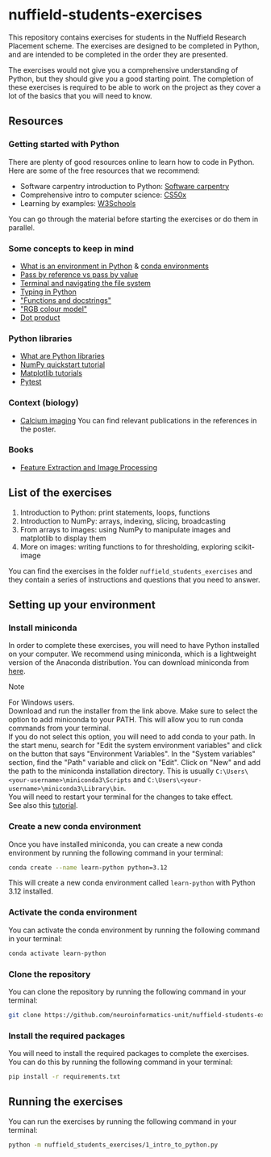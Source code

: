 # nuffield-students-exercises

This repository contains exercises for students in the Nuffield Research Placement scheme. 
The exercises are designed to be completed in Python, and are intended to be completed in the order they are presented.

The exercises would not give you a comprehensive understanding of Python, but they should give you a good starting point.
The completion of these exercises is required to be able to work on the project as they cover a lot of the basics that you will need to know.

## Resources
### Getting started with Python
There are plenty of good resources online to learn how to code in Python. Here are some of the free resources that we recommend:
- Software carpentry introduction to Python: [Software carpentry](https://swcarpentry.github.io/python-novice-inflammation/01-intro.html)
- Comprehensive intro to computer science: [CS50x](https://cs50.harvard.edu/x/2024/)
- Learning by examples: [W3Schools](https://www.w3schools.com/python/default.asp)

You can go through the material before starting the exercises or do them in parallel.

### Some concepts to keep in mind
- [What is an environment in Python](https://realpython.com/effective-python-environment/#virtual-environments) & [conda environments](https://docs.conda.io/projects/conda/en/latest/user-guide/tasks/manage-environments.html)
- [Pass by reference vs pass by value](https://realpython.com/python-pass-by-reference/) 
- [Terminal and navigating the file system](https://www.codecademy.com/articles/command-line-commands)
- [Typing in Python](https://realpython.com/python-type-checking/)
- ["Functions and docstrings"](https://realpython.com/documenting-python-code/)
- ["RGB colour model"](https://en.wikipedia.org/wiki/RGB_color_model)
- [Dot product](https://en.wikipedia.org/wiki/Dot_product)

### Python libraries
- [What are Python libraries](https://www.geeksforgeeks.org/libraries-in-python/)
- [NumPy quickstart tutorial](https://numpy.org/doc/stable/user/quickstart.html)
- [Matplotlib tutorials](https://matplotlib.org/stable/tutorials/index.html)
- [Pytest](https://docs.pytest.org/en/6.2.x/)
  
### Context (biology)
- [Calcium imaging](https://en.wikipedia.org/wiki/Calcium_imaging)
You can find relevant publications in the references in the poster.
  
### Books
- [Feature Extraction and Image Processing](https://theswissbay.ch/pdf/Gentoomen%20Library/Artificial%20Intelligence/Computer%20Vision/Feature%20Extraction%20in%20Computer%20Vision%20and%20Image%20Processing%20-%20Mark%20S.%20Nixon.pdf)


## List of the exercises
1. Introduction to Python: print statements, loops, functions
2. Introduction to NumPy: arrays, indexing, slicing, broadcasting
3. From arrays to images: using NumPy to manipulate images and matplotlib to display them
4. More on images: writing functions to for thresholding, exploring scikit-image

You can find the exercises in the folder `nuffield_students_exercises` and they contain a series of instructions
and questions that you need to answer.

## Setting up your environment
### Install miniconda
In order to complete these exercises, you will need to have Python installed on your computer. We recommend using miniconda, which is a lightweight version of the Anaconda distribution. You can download miniconda from [here](https://docs.conda.io/en/latest/miniconda.html).

> [!NOTE]  
> For Windows users.  
> Download and run the installer from the link above. Make sure to select the option to add miniconda to your PATH. This will allow you to run conda commands from your terminal.  
> If you do not select this option, you will need to add conda to your path. In the start menu, search for "Edit the system environment variables" and click on the button that says "Environment Variables". In the "System variables" section, find the "Path" variable and click on "Edit". Click on "New" and add the path to the miniconda installation directory. This is usually `C:\Users\<your-username>\miniconda3\Scripts` and `C:\Users\<your-username>\miniconda3\Library\bin`.  
> You will need to restart your terminal for the changes to take effect.  
> See also this [tutorial](https://monovm.com/blog/conda-command-not-found-fixed/#:~:text=How%20to%20fix%20Conda%20command%20not%20found%20error%20in%20Windows,Users%5Cusername%5CAnaconda3%5C'.).

### Create a new conda environment
Once you have installed miniconda, you can create a new conda environment by running the following command in your terminal:

```bash
conda create --name learn-python python=3.12
```
This will create a new conda environment called `learn-python` with Python 3.12 installed.

### Activate the conda environment
You can activate the conda environment by running the following command in your terminal:

```bash
conda activate learn-python
```
### Clone the repository
You can clone the repository by running the following command in your terminal:

```bash
git clone https://github.com/neuroinformatics-unit/nuffield-students-exercises.git
```

### Install the required packages
You will need to install the required packages to complete the exercises. You can do this by running the following command in your terminal:

```bash
pip install -r requirements.txt
```

## Running the exercises
You can run the exercises by running the following command in your terminal:

```bash
python -m nuffield_students_exercises/1_intro_to_python.py
```